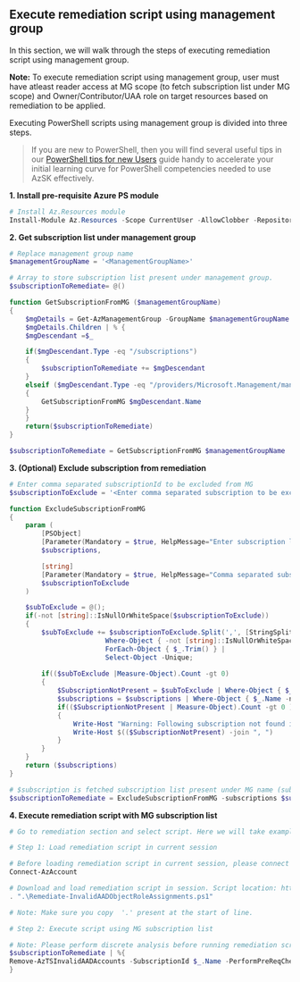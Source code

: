 ## Execute remediation script using management group

In this section, we will walk through the steps of executing remediation script using management group. 

**Note:** To execute remediation script using management group, user must have atleast reader access at MG scope (to fetch subscription list under MG scope) and Owner/Contributor/UAA role on target resources based on remediation to be applied.

Executing PowerShell scripts using management group is divided into three steps. 

> If you are new to PowerShell, then you will find several useful tips in our [PowerShell tips for new Users](https://github.com/azsk/DevOpsKit-docs/tree/master/00b-Getting-Started) guide 
> handy to accelerate your initial learning curve for PowerShell competencies needed to use AzSK effectively.

**1. Install pre-requisite Azure PS module**

``` PowerShell
# Install Az.Resources module
Install-Module Az.Resources -Scope CurrentUser -AllowClobber -Repository PSGallery
```

**2. Get subscription list under management group**

``` PowerShell
# Replace management group name
$managementGroupName = '<ManagementGroupName>'

# Array to store subscription list present under management group.
$subscriptionToRemediate= @()

function GetSubscriptionFromMG ($managementGroupName)
{
    $mgDetails = Get-AzManagementGroup -GroupName $managementGroupName -Expand -Recurse
    $mgDetails.Children | % {
    $mgDescendant =$_

    if($mgDescendant.Type -eq "/subscriptions")
    {
        $subscriptionToRemediate += $mgDescendant
    }
    elseif ($mgDescendant.Type -eq "/providers/Microsoft.Management/managementGroups")
    {
        GetSubscriptionFromMG $mgDescendant.Name
    }
    }
    return($subscriptionToRemediate)
}

$subscriptionToRemediate = GetSubscriptionFromMG $managementGroupName
```

**3. (Optional) Exclude subscription from remediation**
``` PowerShell
# Enter comma separated subscriptionId to be excluded from MG
$subscriptionToExclude = '<Enter comma separated subscription to be excluded from MG>'

function ExcludeSubscriptionFromMG
{
    param (
        [PSObject]
        [Parameter(Mandatory = $true, HelpMessage="Enter subscription list fetched from MG")]
        $subscriptions,

        [string]
        [Parameter(Mandatory = $true, HelpMessage="Comma separated subscription which need to be excluded from remediation")]
        $subscriptionToExclude
    )

    $subToExclude = @();
	if(-not [string]::IsNullOrWhiteSpace($subscriptionToExclude))
	{
		$subToExclude += $subscriptionToExclude.Split(',', [StringSplitOptions]::RemoveEmptyEntries) | 
						Where-Object { -not [string]::IsNullOrWhiteSpace($_) } |
						ForEach-Object { $_.Trim() } |
						Select-Object -Unique;
            
        if(($subToExclude |Measure-Object).Count -gt 0)
        {
            $SubscriptionNotPresent = $subToExclude | Where-Object { $_ -notin $subscriptions.Name }
            $subscriptions = $subscriptions | Where-Object { $_.Name -notin $subToExclude }   
            if(($SubscriptionNotPresent | Measure-Object).Count -gt 0 )
			{
				Write-Host "Warning: Following subscription not found in given MG name for exclusion:" -ForegroundColor Yellow
				Write-Host $(($SubscriptionNotPresent) -join ", ")
			}	
        }
	}
    return ($subscriptions)
}

# $subscription is fetched subscription list present under MG name (subscription fetched from step 3)
$subscriptionToRemediate = ExcludeSubscriptionFromMG -subscriptions $subscriptionToRemediate -subscriptionToExclude $subscriptionToExclude
```

**4. Execute remediation script with MG subscription list**

``` PowerShell
# Go to remediation section and select script. Here we will take example of deprecated account.

# Step 1: Load remediation script in current session

# Before loading remediation script in current session, please connect to AzAccount
Connect-AzAccount

# Download and load remediation script in session. Script location: https://aka.ms/azts-docs/rscript/Azure_Subscription_AuthZ_Remove_Deprecated_Accounts
. ".\Remediate-InvalidAADObjectRoleAssignments.ps1"

# Note: Make sure you copy  '.' present at the start of line.

# Step 2: Execute script using MG subscription list

# Note: Please perform discrete analysis before running remediation script using management groups.
$subscriptionToRemediate | %{
Remove-AzTSInvalidAADAccounts -SubscriptionId $_.Name -PerformPreReqCheck: $true
}

```
